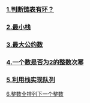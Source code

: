 ### [1.判断链表有环？](./LinkedCycle.md)

### [2.最小栈](./MinStack.md)

### [3.最大公约数](./MaxCommonDivisor.md)

### [4.一个数是否为2的整数次幂](./PowerOf2.md)

### [5.利用栈实现队列](./StackQueue.md)

[6.整数全排列下一个整数](./NextPermutation.md)

